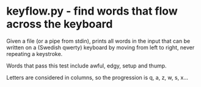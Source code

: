 # keyflow.py - find words that flow across the keyboard

Given a file (or a pipe from stdin), prints all words in the input that 
can be written on a (Swedish qwerty) keyboard by moving from left to 
right, never repeating a keystroke.

Words that pass this test include awful, edgy, setup and thump.

Letters are considered in columns, so the progression is 
q, a, z, w, s, x...
